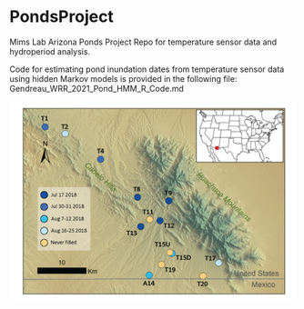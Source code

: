 # PondsProject
Mims Lab Arizona Ponds Project Repo for temperature sensor data and hydroperiod analysis. 

Code for estimating pond inundation dates from temperature sensor data using hidden Markov models is provided in the following file: Gendreau_WRR_2021_Pond_HMM_R_Code.md 

![](Figures/Gendreauetal_Figure1.png)


